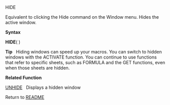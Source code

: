HIDE

Equivalent to clicking the Hide command on the Window menu. Hides the
active window.

**Syntax**

**HIDE**( )

**Tip**&nbsp;&nbsp;&nbsp;Hiding windows can speed up your macros. You
can switch to hidden windows with the ACTIVATE function. You can
continue to use functions that refer to specific sheets, such as FORMULA
and the GET functions, even when those sheets are hidden.

**Related Function**

[UNHIDE](UNHIDE.md)&nbsp;&nbsp;&nbsp;Displays a hidden window



Return to [README](README.md)

